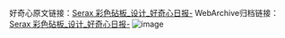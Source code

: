 好奇心原文链接：[Serax 彩色砧板_设计_好奇心日报-](https://www.qdaily.com/articles/2356.html)
WebArchive归档链接：[Serax 彩色砧板_设计_好奇心日报-](http://web.archive.org/web/20190623151112/https://www.qdaily.com/articles/2356.html)
![image](http://ww3.sinaimg.cn/large/007d5XDpgy1g3vc0yj620j30u02cnh4c)